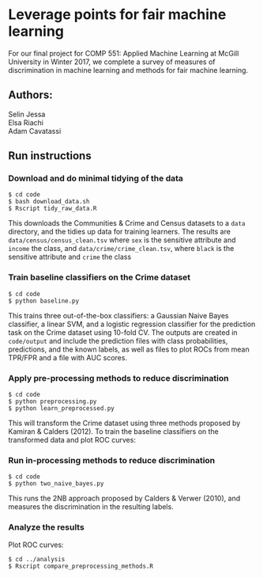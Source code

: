# Leverage points for fair machine learning

For our final project for COMP 551: Applied Machine Learning at McGill University in Winter 2017, we complete a survey of measures of discrimination in machine learning and methods for fair machine learning.

## Authors:  
Selin Jessa  
Elsa Riachi  
Adam Cavatassi  

## Run instructions

### Download and do minimal tidying of the data
```
$ cd code  
$ bash download_data.sh
$ Rscript tidy_raw_data.R  
```

This downloads the Communities & Crime and Census datasets to a `data` directory, and the tidies up data for training learners. The results are `data/census/census_clean.tsv` where `sex` is the sensitive attribute and `income` the class, and `data/crime/crime_clean.tsv`, where `black` is the sensitive attribute and `crime` the class

### Train baseline classifiers on the Crime dataset
```
$ cd code  
$ python baseline.py
```

This trains three out-of-the-box classifiers: a Gaussian Naive Bayes classifier, a linear SVM, and a logistic regression classifier for the prediction task on the Crime dataset using 10-fold CV. The outputs are created in `code/output` and include the prediction files with class probabilities, predictions, and the known labels, as well as files to plot ROCs from mean TPR/FPR and a file with AUC scores.

### Apply pre-processing methods to reduce discrimination
```
$ cd code
$ python preprocessing.py
$ python learn_preprocessed.py
```
This will transform the Crime dataset using three methods proposed by Kamiran & Calders (2012). To train the baseline classifiers on the transformed data and plot ROC curves:

### Run in-processing methods to reduce discrimination

```
$ cd code
$ python two_naive_bayes.py
```

This runs the 2NB approach proposed by Calders & Verwer (2010), and measures the discrimination in the resulting labels.

### Analyze the results

Plot ROC curves:
```
$ cd ../analysis
$ Rscript compare_preprocessing_methods.R
```
